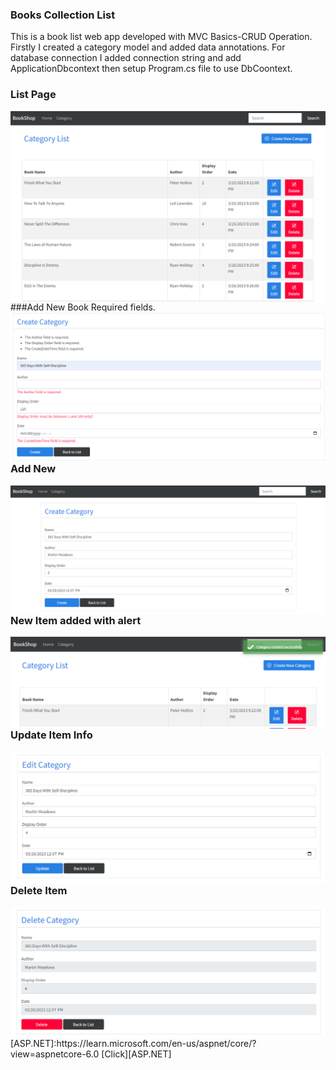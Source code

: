 ### Books Collection List
This is a book list web app developed with MVC Basics-CRUD Operation. Firstly I created a category model and added data annotations. For database connection I added connection string and add ApplicationDbcontext then setup Program.cs file to use DbCoontext.
### List Page 
<img align="right" alt="listpage" src="https://github.com/mithuiu21/DotNet6App/blob/main/BookShop/img/1.png" />
<br/>

###Add New Book Required fields.
<img align="right" alt="listpage" src="https://github.com/mithuiu21/DotNet6App/blob/main/BookShop/img/2.png" />
<br/>

### Add New
<img align="right" alt="listpage" src="https://github.com/mithuiu21/DotNet6App/blob/main/BookShop/img/3.png" />
<br/>

### New Item added with alert 
<img align="right" alt="listpage" src="https://github.com/mithuiu21/DotNet6App/blob/main/BookShop/img/4.png" />
<br/>

### Update Item Info
<img align="right" alt="listpage" src="https://github.com/mithuiu21/DotNet6App/blob/main/BookShop/img/5.png" />
<br/>

### Delete Item
<img align="right" alt="listpage" src="https://github.com/mithuiu21/DotNet6App/blob/main/BookShop/img/6.png" />
<br/>
[ASP.NET]:https://learn.microsoft.com/en-us/aspnet/core/?view=aspnetcore-6.0 [Click][ASP.NET]
 
